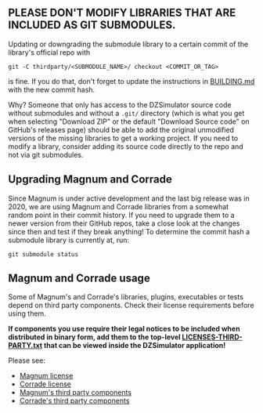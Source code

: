 ## PLEASE DON'T MODIFY LIBRARIES THAT ARE INCLUDED AS GIT SUBMODULES.

Updating or downgrading the submodule library to a certain commit of the library's official repo with
```
git -C thirdparty/<SUBMODULE_NAME>/ checkout <COMMIT_OR_TAG>
```
is fine. If you do that, don't forget to update the instructions in [BUILDING.md](../BUILDING.md) with the new commit hash.

Why? Someone that only has access to the DZSimulator source code without submodules and without a `.git/` directory (which is what you get when selecting "Download ZIP" or the default "Download Source code" on GitHub's releases page) should be able to add the original unmodified versions of the missing libraries to get a working project. If you need to modify a library, consider adding its source code directly to the repo and not via git submodules.


## Upgrading Magnum and Corrade

Since Magnum is under active development and the last big release was in 2020, we are using Magnum and Corrade libraries from a somewhat random point in their commit history. If you need to upgrade them to a newer version from their GitHub repos, take a close look at the changes since then and test if they break anything! To determine the commit hash a submodule library is currently at, run:
```
git submodule status
```


## Magnum and Corrade usage

Some of Magnum's and Corrade's libraries, plugins, executables or tests depend on third party components. Check their license requirements before using them.

**If components you use require their legal notices to be included when distributed in binary form, add them to the top-level [LICENSES-THIRD-PARTY.txt](../LICENSES-THIRD-PARTY.txt) that can be viewed inside the DZSimulator application!**

Please see:
- [Magnum license](https://doc.magnum.graphics/magnum/index.html#mainpage-license)
- [Corrade license](https://doc.magnum.graphics/corrade/index.html#corrade-mainpage-license)
- [Magnum's third party components](https://doc.magnum.graphics/magnum/credits-third-party.html)
- [Corrade's third party components](https://doc.magnum.graphics/corrade/corrade-credits-third-party.html)
